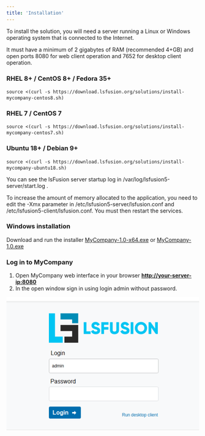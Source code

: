 ```yaml
---
title: 'Installation'
---
```


To install the solution, you will need a server running a Linux or Windows operating system that is connected to the Internet.

It must have a minimum of 2 gigabytes of RAM (recommended 4+GB) and open ports 8080 for web client operation and 7652 for desktop client operation.

### RHEL 8+ / CentOS 8+ / Fedora 35+
```
source <(curl -s https://download.lsfusion.org/solutions/install-mycompany-centos8.sh)
```

### RHEL 7 / CentOS 7
```
source <(curl -s https://download.lsfusion.org/solutions/install-mycompany-centos7.sh)
```

### Ubuntu 18+ / Debian 9+
```
source <(curl -s https://download.lsfusion.org/solutions/install-mycompany-ubuntu18.sh)
```

You can see the lsFusion server startup log in /var/log/lsfusion5-server/start.log .

To increase the amount of memory allocated to the application, you need to edit the -Xmx parameter in /etc/lsfusion5-server/lsfusion.conf and /etc/lsfusion5-client/lsfusion.conf. You must then restart the services.

### Windows installation

Download and run the installer [MyCompany-1.0-x64.exe](https://download.lsfusion.org/solutions/MyCompany-1.0-x64.exe) or [MyCompany-1.0.exe](https://download.lsfusion.org/solutions/MyCompany-1.0.exe)

### Log in to MyCompany

1.  Open MyCompany web interface in your browser **<u><http://your-server-ip:8080></u>**
2.  In the open window sign in using login admin without password.

![](images/Installation_1.png)

  



